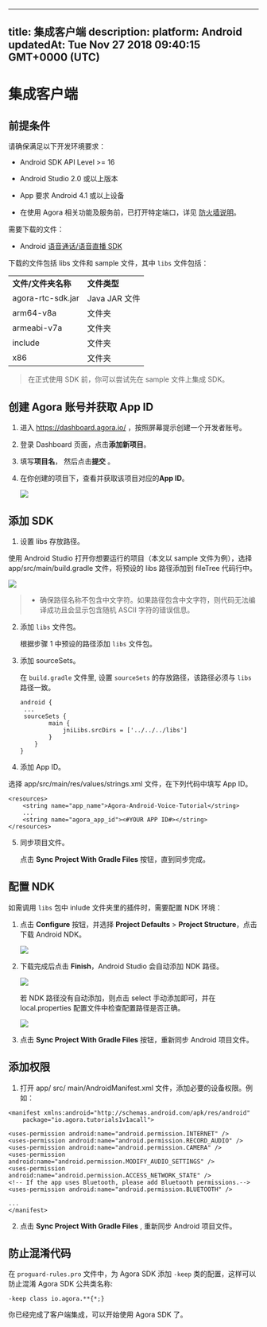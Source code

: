 
---
title: 集成客户端
description: 
platform: Android
updatedAt: Tue Nov 27 2018 09:40:15 GMT+0000 (UTC)
---
# 集成客户端
## 前提条件

请确保满足以下开发环境要求：

- Android SDK API Level \>= 16

- Android Studio 2.0 或以上版本

- App 要求 Android 4.1 或以上设备

- 在使用 Agora 相关功能及服务前，已打开特定端口，详见 [防火墙说明](../../cn/Agora%20Platform/firewall.md)。

需要下载的文件：

-   Android [语音通话/语音直播 SDK](https://docs.agora.io/cn/Agora%20Platform/downloads)

下载的文件包括 libs 文件和 sample 文件，其中 `libs` 文件包括：

<table>
<colgroup>
<col/>
<col/>
</colgroup>
<tbody>
<tr><td><strong>文件/文件夹名称</strong></td>
<td><strong>文件类型</strong></td>
</tr>
<tr><td>agora-rtc-sdk.jar</td>
<td>Java JAR 文件</td>
</tr>
<tr><td>arm64-v8a</td>
<td>文件夹</td>
</tr>
<tr><td>armeabi-v7a</td>
<td>文件夹</td>
</tr>
<tr><td>include</td>
<td>文件夹</td>
</tr>
<tr><td>x86</td>
<td>文件夹</td>
</tr>
</tbody>
</table>

> 在正式使用 SDK 前，你可以尝试先在 sample 文件上集成 SDK。



## 创建 Agora 账号并获取 App ID

1. 进入 https://dashboard.agora.io/ ，按照屏幕提示创建一个开发者账号。

2. 登录 Dashboard 页面，点击**添加新项目**。

3. 填写**项目名**， 然后点击**提交** 。

4. 在你创建的项目下，查看并获取该项目对应的**App ID**。
   
	 ![](https://web-cdn.agora.io/docs-files/1543308678009)
	 
## 添加 SDK

1. 设置 libs 存放路径。

  使用 Android Studio 打开你想要运行的项目（本文以 sample 文件为例），选择 app/src/main/build.gradle 文件，将预设的 libs 路径添加到 fileTree 代码行中。

  ![](https://web-cdn.agora.io/docs-files/1543305505192)

> -   确保路径名称不包含中文字符。如果路径包含中文字符，则代码无法编译成功且会显示包含随机 ASCII 字符的错误信息。

2. 添加 `libs` 文件包。

   根据步骤 1 中预设的路径添加 `libs` 文件包。

3. 添加 sourceSets。

   在 `build.gradle` 文件里, 设置 `sourceSets` 的存放路径，该路径必须与 `libs` 路径一致。

   ```
   android {
    ...
    sourceSets {
           main {
               jniLibs.srcDirs = ['../../../libs']
           }
       }
   }
   ```

4. 添加 App ID。

 选择 app/src/main/res/values/strings.xml 文件，在下列代码中填写 App ID。

   ```
   <resources>
       <string name="app_name">Agora-Android-Voice-Tutorial</string>
       ...
       <string name="agora_app_id"><#YOUR APP ID#></string>
   </resources>
   ```

5. 同步项目文件。

   点击 **Sync Project With Gradle Files** 按钮，直到同步完成。


## 配置 NDK

如需调用 `libs` 包中 inlude 文件夹里的插件时，需要配置 NDK 环境：

1. 点击 **Configure** 按钮，并选择 **Project Defaults** \> **Project Structure**，点击下载 Android NDK。

	 ![](https://web-cdn.agora.io/docs-files/1543307382646)
	
2. 下载完成后点击 **Finish**，Android Studio 会自动添加 NDK 路径。

	![](https://web-cdn.agora.io/docs-files/1543307802875)
	
	若 NDK 路径没有自动添加，则点击 select 手动添加即可，并在 local.properties 配置文件中检查配置路径是否正确。
	
	![](https://web-cdn.agora.io/docs-files/1543308080068)
	
3. 点击 **Sync Project With Gradle Files** 按钮，重新同步 Android 项目文件。
   

## 添加权限

1. 打开 app/ src/ main/AndroidManifest.xml 文件，添加必要的设备权限。例如：

  ```
  <manifest xmlns:android="http://schemas.android.com/apk/res/android"
      package="io.agora.tutorials1v1acall">
      
  <uses-permission android:name="android.permission.INTERNET" />
  <uses-permission android:name="android.permission.RECORD_AUDIO" />
  <uses-permission android:name="android.permission.CAMERA" />
  <uses-permission android:name="android.permission.MODIFY_AUDIO_SETTINGS" />
  <uses-permission android:name="android.permission.ACCESS_NETWORK_STATE" />
  <!-- If the app uses Bluetooth, please add Bluetooth permissions.-->
  <uses-permission android:name="android.permission.BLUETOOTH" />
  
  ...
  </manifest>
  ```

2. 点击 **Sync Project With Gradle Files** , 重新同步 Android 项目文件。

## 防止混淆代码

在 `proguard-rules.pro` 文件中，为 Agora SDK 添加 `-keep` 类的配置，这样可以防止混淆 Agora SDK 公共类名称:

```
-keep class io.agora.**{*;}
```

你已经完成了客户端集成，可以开始使用 Agora SDK 了。
